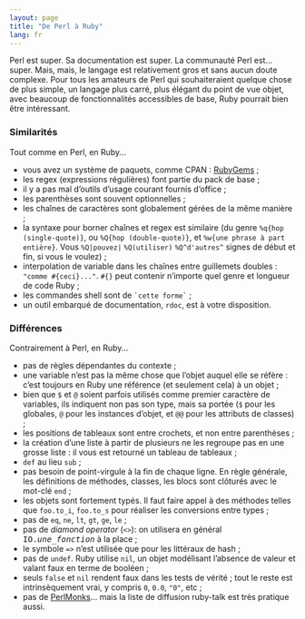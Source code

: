 ```yaml
---
layout: page
title: "De Perl à Ruby"
lang: fr
---
```


Perl est super. Sa documentation est super. La communauté Perl est…
super. Mais, mais, le langage est relativement gros et sans aucun doute
complexe. Pour tous les amateurs de Perl qui souhaiteraient quelque
chose de plus simple, un langage plus carré, plus élégant du point de
vue objet, avec beaucoup de fonctionnalités accessibles de base, Ruby
pourrait bien être intéressant.

### Similarités

Tout comme en Perl, en Ruby…

* vous avez un système de paquets, comme CPAN : [RubyGems][1] ;
* les regex (expressions régulières) font partie du pack de base ;
* il y a pas mal d’outils d’usage courant fournis d’office ;
* les parenthèses sont souvent optionnelles ;
* les chaînes de caractères sont globalement gérées de la même manière ;
* la syntaxe pour borner chaînes et regex est similaire (du genre
  `%q{hop (single-quote)}`, ou `%Q{hop (double-quote)}`, et `%w{une
  phrase à part entière}`. Vous `%Q|pouvez|` `%Q(utiliser)`
  `%Q^d'autres^` signes de début et fin, si vous le voulez) ;
* interpolation de variable dans les chaînes entre guillemets doubles :
  `"comme #{ceci}..."`. `#{}` peut contenir n’importe quel genre et
  longueur de code Ruby ;
* les commandes shell sont de `` `cette forme` `` ;
* un outil embarqué de documentation, `rdoc`, est à votre disposition.

### Différences

Contrairement à Perl, en Ruby…

* pas de règles dépendantes du contexte ;
* une variable n’est pas la même chose que l’objet auquel elle se réfère :
  c’est toujours en Ruby une référence (et seulement cela) à un objet ;
* bien que `$` et `@` soient parfois utilisés comme premier
  caractère de variables, ils indiquent non pas son type, mais sa portée
  (`$` pour les globales, `@` pour les instances d’objet, et
  `@@` pour les attributs de classes) ;
* les positions de tableaux sont entre crochets, et non entre
  parenthèses ;
* la création d’une liste à partir de plusieurs ne les regroupe pas en
  une grosse liste : il vous est retourné un tableau de tableaux ;
* `def` au lieu `sub` ;
* pas besoin de point-virgule à la fin de chaque ligne. En règle
  générale, les définitions de méthodes, classes, les blocs sont
  clôturés avec le mot-clé `end` ;
* les objets sont fortement typés. Il faut faire appel à des méthodes
  telles que `foo.to_i`, `foo.to_s` pour réaliser les conversions entre
  types ;
* pas de `eq`, `ne`, `lt`, `gt`, `ge`, `le` ;
* pas de *diamond operator* (`<>`)\: on utilisera en général
  <tt>IO.*une\_fonction*</tt> à la place ;
* le symbole `=>` n’est utilisée que pour les littéraux de hash ;
* pas de `undef`. Ruby utilise `nil`, un objet modélisant l’absence de
  valeur et valant faux en terme de booléen ;
* seuls `false` et `nil` rendent faux dans les tests de vérité ; tout le
  reste est intrinsèquement vrai, y compris `0`, `0.0`, `"0"`, etc ;
* pas de [PerlMonks][2]... mais la liste de diffusion ruby-talk est très
  pratique aussi.



[1]: http://docs.rubygems.org
[2]: http://www.perlmonks.org/
